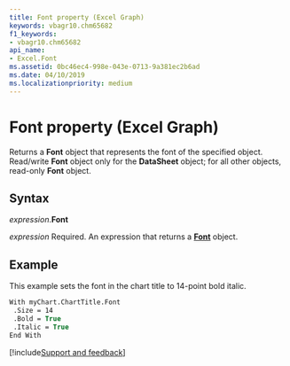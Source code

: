```yaml
---
title: Font property (Excel Graph)
keywords: vbagr10.chm65682
f1_keywords:
- vbagr10.chm65682
api_name:
- Excel.Font
ms.assetid: 0bc46ec4-998e-043e-0713-9a381ec2b6ad
ms.date: 04/10/2019
ms.localizationpriority: medium
---
```



# Font property (Excel Graph)

Returns a **Font** object that represents the font of the specified object. Read/write **Font** object only for the **DataSheet** object; for all other objects, read-only **Font** object.

## Syntax

_expression_.**Font**

_expression_ Required. An expression that returns a **[Font](excel.font-graph-object.md)** object. 


## Example

This example sets the font in the chart title to 14-point bold italic.

```vb
With myChart.ChartTitle.Font 
 .Size = 14 
 .Bold = True 
 .Italic = True 
End With 

```

[!include[Support and feedback](~/includes/feedback-boilerplate.md)]

